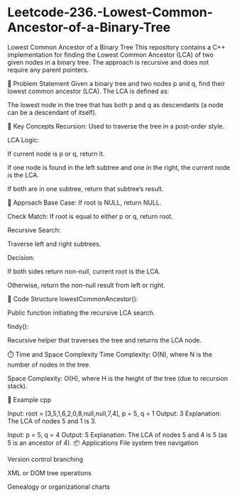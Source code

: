 # Leetcode-236.-Lowest-Common-Ancestor-of-a-Binary-Tree
Lowest Common Ancestor of a Binary Tree
This repository contains a C++ implementation for finding the Lowest Common Ancestor (LCA) of two given nodes in a binary tree. The approach is recursive and does not require any parent pointers.

🧠 Problem Statement
Given a binary tree and two nodes p and q, find their lowest common ancestor (LCA). The LCA is defined as:

The lowest node in the tree that has both p and q as descendants (a node can be a descendant of itself).

🧩 Key Concepts
Recursion: Used to traverse the tree in a post-order style.

LCA Logic:

If current node is p or q, return it.

If one node is found in the left subtree and one in the right, the current node is the LCA.

If both are in one subtree, return that subtree’s result.

🚀 Approach
Base Case: If root is NULL, return NULL.

Check Match: If root is equal to either p or q, return root.

Recursive Search:

Traverse left and right subtrees.

Decision:

If both sides return non-null, current root is the LCA.

Otherwise, return the non-null result from left or right.

📂 Code Structure
lowestCommonAncestor():

Public function initiating the recursive LCA search.

findy():

Recursive helper that traverses the tree and returns the LCA node.

⏱️ Time and Space Complexity
Time Complexity: O(N), where N is the number of nodes in the tree.

Space Complexity: O(H), where H is the height of the tree (due to recursion stack).

🧪 Example
cpp

Input: root = [3,5,1,6,2,0,8,null,null,7,4], p = 5, q = 1
Output: 3
Explanation: The LCA of nodes 5 and 1 is 3.

Input: p = 5, q = 4
Output: 5
Explanation: The LCA of nodes 5 and 4 is 5 (as 5 is an ancestor of 4).
📦 Applications
File system tree navigation

Version control branching

XML or DOM tree operations

Genealogy or organizational charts

